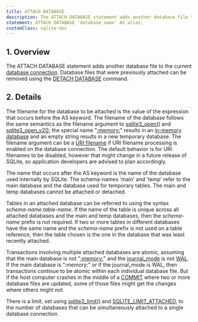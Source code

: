```yaml
---
title: ATTACH DATABASE
description: The ATTACH DATABASE statement adds another database file to the current database connection.
statement: ATTACH DATABASE 'database_name' AS alias;
customClass: sqlite-doc
---
```


## 1. Overview

<!-- do-not-touch-svg-import: 'attach.svg' -->

The ATTACH DATABASE statement adds another database file to the current
<a href="https://www.sqlite.org/c3ref/sqlite3.html"
target="_blank">database connection</a>. Database files that were
previously attached can be removed using the [DETACH
DATABASE](lang_detach) command.

## 2. Details

The filename for the database to be attached is the value of the
expression that occurs before the AS keyword. The filename of the
database follows the same semantics as the filename argument to
<a href="https://www.sqlite.org/c3ref/open.html"
target="_blank">sqlite3_open()</a> and
<a href="https://www.sqlite.org/c3ref/open.html"
target="_blank">sqlite3_open_v2()</a>; the special name
"<a href="https://www.sqlite.org/inmemorydb.html"
target="_blank">:memory:</a>" results in an
<a href="https://www.sqlite.org/inmemorydb.html"
target="_blank">in-memory database</a> and an empty string results in a
new temporary database. The filename argument can be a
<a href="https://www.sqlite.org/uri.html" target="_blank">URI
filename</a> if URI filename processing is enabled on the database
connection. The default behavior is for URI filenames to be disabled,
however that might change in a future release of SQLite, so application
developers are advised to plan accordingly.

The name that occurs after the AS keyword is the name of the database
used internally by SQLite. The schema-names 'main' and 'temp' refer to
the main database and the database used for temporary tables. The main
and temp databases cannot be attached or detached.

Tables in an attached database can be referred to using the syntax
*schema-name.table-name*. If the name of the table is unique across all
attached databases and the main and temp databases, then the
*schema-name* prefix is not required. If two or more tables in different
databases have the same name and the *schema-name* prefix is not used on
a table reference, then the table chosen is the one in the database that
was least recently attached.

Transactions involving multiple attached databases are atomic, assuming
that the main database is not
"<a href="https://www.sqlite.org/inmemorydb.html"
target="_blank">:memory:</a>" and the
<a href="https://www.sqlite.org/pragma.html#pragma_journal_mode"
target="_blank">journal_mode</a> is not
<a href="https://www.sqlite.org/wal.html" target="_blank">WAL</a>. If
the main database is ":memory:" or if the journal_mode is WAL, then
transactions continue to be atomic within each individual database file.
But if the host computer crashes in the middle of a
[COMMIT](lang_transaction) where two or more database files are updated,
some of those files might get the changes where others might not.

There is a limit, set using
<a href="https://www.sqlite.org/c3ref/limit.html"
target="_blank">sqlite3_limit()</a> and <a
href="https://www.sqlite.org/c3ref/c_limit_attached.html#sqlitelimitattached"
target="_blank">SQLITE_LIMIT_ATTACHED</a>, to the number of databases
that can be simultaneously attached to a single database connection.
